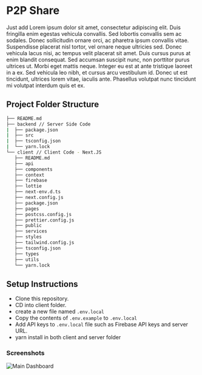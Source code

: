 # P2P Share

Just add Lorem ipsum dolor sit amet, consectetur adipiscing elit. Duis fringilla enim egestas vehicula convallis. Sed lobortis convallis sem ac sodales. Donec sollicitudin ornare orci, ac pharetra ipsum convallis vitae. Suspendisse placerat nisl tortor, vel ornare neque ultricies sed. Donec vehicula lacus nisi, ac tempus velit placerat sit amet. Duis cursus purus at enim blandit consequat. Sed accumsan suscipit nunc, non porttitor purus ultrices ut. Morbi eget mattis neque. Integer eu est at ante tristique laoreet in a ex. Sed vehicula leo nibh, et cursus arcu vestibulum id. Donec ut est tincidunt, ultrices lorem vitae, iaculis ante. Phasellus volutpat nunc tincidunt mi volutpat interdum quis et ex.
## Project Folder Structure

```bash
├── README.md
├── backend // Server Side Code
|  ├── package.json
|  ├── src
|  ├── tsconfig.json
|  └── yarn.lock
└── client // Client Code - Next.JS
   ├── README.md
   ├── api
   ├── components
   ├── context
   ├── firebase
   ├── lottie
   ├── next-env.d.ts
   ├── next.config.js
   ├── package.json
   ├── pages
   ├── postcss.config.js
   ├── prettier.config.js
   ├── public
   ├── services
   ├── styles
   ├── tailwind.config.js
   ├── tsconfig.json
   ├── types
   ├── utils
   └── yarn.lock
```

## Setup Instructions

- Clone this repository.
- CD into client folder.
- create a new file named ```.env.local```
- Copy the contents of ```.env.example``` to ```.env.local```
- Add API keys to ```.env.local``` file such as Firebase API keys and server URL.
- yarn install in both client and server folder

### Screenshots

![Main Dashboard](https://raw.githubusercontent.com/piyushgarg-dev/P2PShare/main/assets/images/ConnectMeP2P.png)
